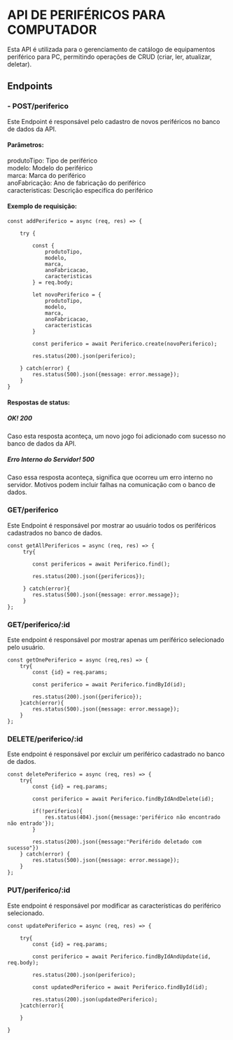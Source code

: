 # API DE PERIFÉRICOS PARA COMPUTADOR
Esta API é utilizada para o gerenciamento de catálogo de equipamentos periférico para PC, permitindo operações de CRUD (criar, ler, atualizar, deletar).

## Endpoints
### - POST/periferico
Este Endpoint é responsável pelo cadastro de novos periféricos no banco de dados da API.
#### Parâmetros:

produtoTipo: Tipo de periférico <br>
modelo: Modelo do periférico<br>
marca:   Marca do periférico <br>
anoFabricação: Ano de fabricação do periférico <br>
caracteristicas: Descrição especifíca do periférico <br>

#### Exemplo de requisição:
```
const addPeriferico = async (req, res) => {

    try {

        const {
            produtoTipo,
            modelo,
            marca,
            anoFabricacao,
            caracteristicas
        } = req.body;

        let novoPeriferico = {
            produtoTipo,
            modelo,
            marca,
            anoFabricacao,
            caracteristicas
        }

        const periferico = await Periferico.create(novoPeriferico);

        res.status(200).json(periferico);

    } catch(error) {
        res.status(500).json({message: error.message});
    }
}
````
#### Respostas de status:
##### OK! 200
Caso esta resposta aconteça, um novo jogo foi adicionado com sucesso no banco de dados da API.

##### Erro Interno do Servidor! 500
Caso essa resposta aconteça, significa que ocorreu um erro interno no servidor. Motivos podem incluir falhas na comunicação com o banco de dados.


### GET/periferico
Este Endpoint é responsável por mostrar ao usuário todos os periféricos cadastrados no banco de dados.
````
const getAllPerifericos = async (req, res) => {
     try{

        const perifericos = await Periferico.find();

        res.status(200).json({perifericos});

     } catch(error){
        res.status(500).json({message: error.message});
     }
};

````
### GET/periferico/:id
Este endpoint é responsável por mostrar apenas um periférico selecionado pelo usuário.

````
const getOnePeriferico = async (req,res) => {
    try{
        const {id} = req.params;

        const periferico = await Periferico.findById(id);

        res.status(200).json({periferico});
    }catch(error){
        res.status(500).json({message: error.message});
    }
};

````
### DELETE/periferico/:id
Este endpoint é responsável por excluir um periférico cadastrado no banco de dados.

````
const deletePeriferico = async (req, res) => {
    try{
        const {id} = req.params;

        const periferico = await Periferico.findByIdAndDelete(id);

        if(!periferico){
            res.status(404).json({message:'periférico não encontrado não entrado'});
        }

        res.status(200).json({message:"Periférido deletado com sucesso"})
    } catch(error) {
        res.status(500).json({message: error.message});
    }
};

````

### PUT/periferico/:id
Este endpoint é responsável por modificar as características do periférico selecionado.


````
const updatePeriferico = async (req, res) => {

    try{
        const {id} = req.params;

        const periferico = await Periferico.findByIdAndUpdate(id, req.body);
    
        res.status(200).json(periferico);
    
        const updatedPeriferico = await Periferico.findById(id);
    
        res.status(200).json(updatedPeriferico);
    }catch(error){

    }
   
}
````












